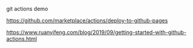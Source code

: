 git actions demo

https://github.com/marketplace/actions/deploy-to-github-pages

https://www.ruanyifeng.com/blog/2019/09/getting-started-with-github-actions.html
